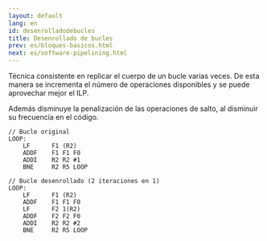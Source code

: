 ```yaml
---
layout: default
lang: en
id: desenrolladodebucles
title: Desenrollado de bucles
prev: es/bloques-basicos.html
next: es/software-pipelining.html
---
```


Técnica consistente en replicar el cuerpo de un bucle varias veces. De esta manera se incrementa el número de operaciones disponibles y se puede aprovechar mejor el ILP. 

Además disminuye la penalización de las operaciones de salto, al disminuir su frecuencia en el código.


```
// Bucle original
LOOP:
	LF 		F1 (R2)
	ADDF	F1 F1 F0
	ADDI 	R2 R2 #1
	BNE		R2 R5 LOOP
```

```
// Bucle desenrollado (2 iteraciones en 1)
LOOP:
	LF 		F1 (R2)
	ADDF	F1 F1 F0
	LF 		F2 1(R2)
	ADDF	F2 F2 F0
	ADDI 	R2 R2 #2
	BNE		R2 R5 LOOP
```